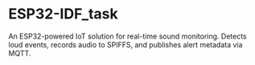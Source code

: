 # ESP32-IDF_task
An ESP32-powered IoT solution for real-time sound monitoring. Detects loud events, records audio to SPIFFS, and publishes alert metadata via MQTT.
